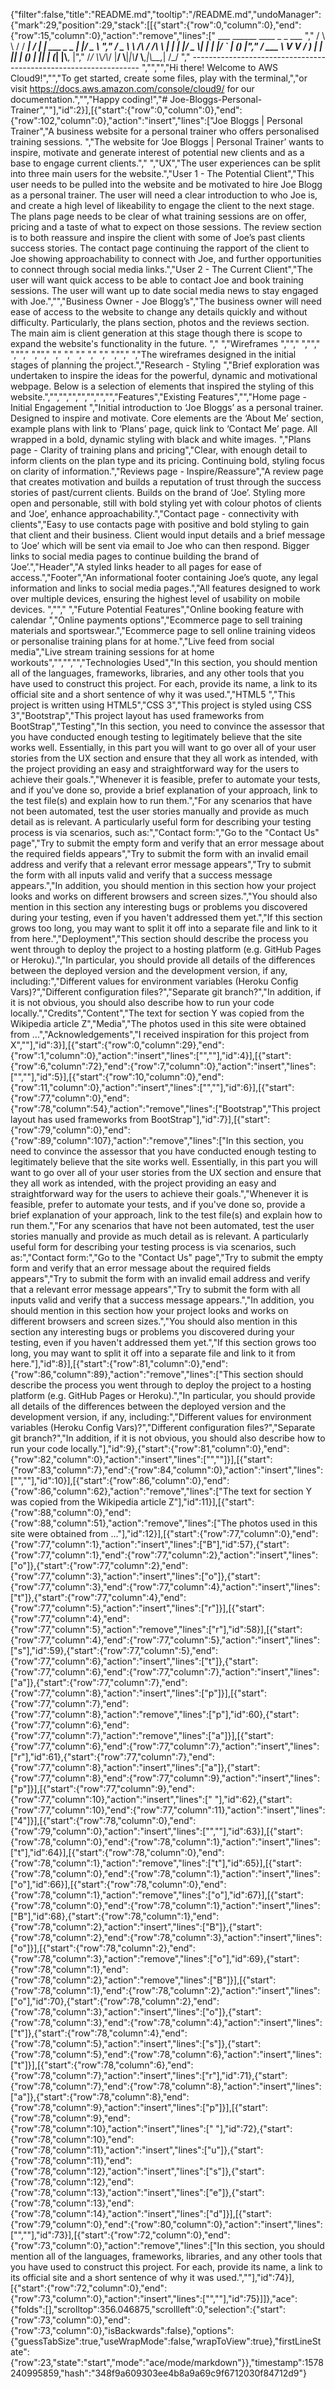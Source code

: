 {"filter":false,"title":"README.md","tooltip":"/README.md","undoManager":{"mark":29,"position":29,"stack":[[{"start":{"row":0,"column":0},"end":{"row":15,"column":0},"action":"remove","lines":["         ___        ______     ____ _                 _  ___  ","        / \\ \\      / / ___|   / ___| | ___  _   _  __| |/ _ \\ ","       / _ \\ \\ /\\ / /\\___ \\  | |   | |/ _ \\| | | |/ _` | (_) |","      / ___ \\ V  V /  ___) | | |___| | (_) | |_| | (_| |\\__, |","     /_/   \\_\\_/\\_/  |____/   \\____|_|\\___/ \\__,_|\\__,_|  /_/ "," ----------------------------------------------------------------- ","","","Hi there! Welcome to AWS Cloud9!","","To get started, create some files, play with the terminal,","or visit https://docs.aws.amazon.com/console/cloud9/ for our documentation.","","Happy coding!","# Joe-Bloggs-Personal-Trainer",""],"id":2}],[{"start":{"row":0,"column":0},"end":{"row":102,"column":0},"action":"insert","lines":["Joe Bloggs | Personal Trainer","A business website for a personal trainer who offers personalised training sessions. ","The website for ‘Joe Bloggs | Personal Trainer’ wants to inspire, motivate and generate interest of potential new clients and as a base to engage current clients."," ","UX","The user experiences can be split into three main users for the website.","User 1 - The Potential Client","This user needs to be pulled into the website and be motivated to hire Joe Blogg as a personal trainer. The user will need a clear introduction to who Joe is, and create a high level of likeability to engage the client to the next stage. The plans page needs to be clear of what training sessions are on offer, pricing and a taste of what to expect on those sessions. The review section is to both reassure and inspire the client with some of Joe’s past clients success stories. The contact page continuing the rapport of the client to Joe showing approachability to connect with Joe, and further opportunities to connect through social media links.","User 2 - The Current Client","The user will want quick access to be able to contact Joe and book training sessions. The user will want up to date social media news to stay engaged with Joe.","","Business Owner - Joe Blogg’s","The business owner will need ease of access to the website to change any details quickly and without difficulty. Particularly, the plans section, photos and the reviews section. The main aim is client generation at this stage though there is scope to expand the website's functionality in the future.   "," ","Wireframes   ",""," ",""," ",""," ",""," "," "," "," "," "," ",""," ","The wireframes designed in the initial stages of planning the project.","Research - Styling ","Brief exploration was undertaken to inspire the ideas for the powerful, dynamic and motivational webpage. Below is a selection of elements that inspired the styling of this website.","","","","","","","","Features","Existing Features","","Home page - Initial Engagement ","Initial introduction to ‘Joe Bloggs’ as a personal trainer. Designed to inspire and motivate. Core elements are the ‘About Me’ section, example plans with link to ‘Plans’ page, quick link to ‘Contact Me’ page. All wrapped in a bold, dynamic styling with black and white images. ","Plans page - Clarity of training plans and pricing","Clear, with enough detail to inform clients on the plan type and its pricing. Continuing bold, styling focus on clarity of information.","Reviews page - Inspire/Reassure","A review page that creates motivation and builds a reputation of trust through the success stories of past/current clients. Builds on the brand of ‘Joe’. Styling more open and personable, still with bold styling yet with colour photos of clients and ‘Joe’, enhance approachability.","Contact page - connectivity with clients","Easy to use contacts page with positive and bold styling to gain that client and their business. Client would input details and a brief message to ‘Joe’ which will be sent via email to Joe who can then respond. Bigger links to social media pages to continue building the brand of ‘Joe’.","Header","A styled links header to all pages for ease of access.","Footer","An informational footer containing Joe’s quote, any legal information and links to social media pages.","All features designed to work over multiple devices, ensuring the highest level of usability on mobile devices.  ",""," ","Future Potential Features","Online booking feature with calendar ","Online payments options","Ecommerce page to sell training materials and sportswear.","Ecommerce page to sell online training videos or personalise training plans for at home.","Live feed from social media","Live stream training sessions for at home workouts","","","","Technologies Used","In this section, you should mention all of the languages, frameworks, libraries, and any other tools that you have used to construct this project. For each, provide its name, a link to its official site and a short sentence of why it was used.","HTML5 ","This project is written using HTML5","CSS 3","This project is styled using CSS 3","Bootstrap","This project layout has used frameworks from BootStrap","Testing","In this section, you need to convince the assessor that you have conducted enough testing to legitimately believe that the site works well. Essentially, in this part you will want to go over all of your user stories from the UX section and ensure that they all work as intended, with the project providing an easy and straightforward way for the users to achieve their goals.","Whenever it is feasible, prefer to automate your tests, and if you've done so, provide a brief explanation of your approach, link to the test file(s) and explain how to run them.","For any scenarios that have not been automated, test the user stories manually and provide as much detail as is relevant. A particularly useful form for describing your testing process is via scenarios, such as:","Contact form:","Go to the \"Contact Us\" page","Try to submit the empty form and verify that an error message about the required fields appears","Try to submit the form with an invalid email address and verify that a relevant error message appears","Try to submit the form with all inputs valid and verify that a success message appears.","In addition, you should mention in this section how your project looks and works on different browsers and screen sizes.","You should also mention in this section any interesting bugs or problems you discovered during your testing, even if you haven't addressed them yet.","If this section grows too long, you may want to split it off into a separate file and link to it from here.","Deployment","This section should describe the process you went through to deploy the project to a hosting platform (e.g. GitHub Pages or Heroku).","In particular, you should provide all details of the differences between the deployed version and the development version, if any, including:","Different values for environment variables (Heroku Config Vars)?","Different configuration files?","Separate git branch?","In addition, if it is not obvious, you should also describe how to run your code locally.","Credits","Content","The text for section Y was copied from the Wikipedia article Z","Media","The photos used in this site were obtained from ...","Acknowledgements","I received inspiration for this project from X",""],"id":3}],[{"start":{"row":0,"column":29},"end":{"row":1,"column":0},"action":"insert","lines":["",""],"id":4}],[{"start":{"row":6,"column":72},"end":{"row":7,"column":0},"action":"insert","lines":["",""],"id":5}],[{"start":{"row":10,"column":0},"end":{"row":11,"column":0},"action":"insert","lines":["",""],"id":6}],[{"start":{"row":77,"column":0},"end":{"row":78,"column":54},"action":"remove","lines":["Bootstrap","This project layout has used frameworks from BootStrap"],"id":7}],[{"start":{"row":79,"column":0},"end":{"row":89,"column":107},"action":"remove","lines":["In this section, you need to convince the assessor that you have conducted enough testing to legitimately believe that the site works well. Essentially, in this part you will want to go over all of your user stories from the UX section and ensure that they all work as intended, with the project providing an easy and straightforward way for the users to achieve their goals.","Whenever it is feasible, prefer to automate your tests, and if you've done so, provide a brief explanation of your approach, link to the test file(s) and explain how to run them.","For any scenarios that have not been automated, test the user stories manually and provide as much detail as is relevant. A particularly useful form for describing your testing process is via scenarios, such as:","Contact form:","Go to the \"Contact Us\" page","Try to submit the empty form and verify that an error message about the required fields appears","Try to submit the form with an invalid email address and verify that a relevant error message appears","Try to submit the form with all inputs valid and verify that a success message appears.","In addition, you should mention in this section how your project looks and works on different browsers and screen sizes.","You should also mention in this section any interesting bugs or problems you discovered during your testing, even if you haven't addressed them yet.","If this section grows too long, you may want to split it off into a separate file and link to it from here."],"id":8}],[{"start":{"row":81,"column":0},"end":{"row":86,"column":89},"action":"remove","lines":["This section should describe the process you went through to deploy the project to a hosting platform (e.g. GitHub Pages or Heroku).","In particular, you should provide all details of the differences between the deployed version and the development version, if any, including:","Different values for environment variables (Heroku Config Vars)?","Different configuration files?","Separate git branch?","In addition, if it is not obvious, you should also describe how to run your code locally."],"id":9},{"start":{"row":81,"column":0},"end":{"row":82,"column":0},"action":"insert","lines":["",""]}],[{"start":{"row":83,"column":7},"end":{"row":84,"column":0},"action":"insert","lines":["",""],"id":10}],[{"start":{"row":86,"column":0},"end":{"row":86,"column":62},"action":"remove","lines":["The text for section Y was copied from the Wikipedia article Z"],"id":11}],[{"start":{"row":88,"column":0},"end":{"row":88,"column":51},"action":"remove","lines":["The photos used in this site were obtained from ..."],"id":12}],[{"start":{"row":77,"column":0},"end":{"row":77,"column":1},"action":"insert","lines":["B"],"id":57},{"start":{"row":77,"column":1},"end":{"row":77,"column":2},"action":"insert","lines":["o"]},{"start":{"row":77,"column":2},"end":{"row":77,"column":3},"action":"insert","lines":["o"]},{"start":{"row":77,"column":3},"end":{"row":77,"column":4},"action":"insert","lines":["t"]},{"start":{"row":77,"column":4},"end":{"row":77,"column":5},"action":"insert","lines":["r"]}],[{"start":{"row":77,"column":4},"end":{"row":77,"column":5},"action":"remove","lines":["r"],"id":58}],[{"start":{"row":77,"column":4},"end":{"row":77,"column":5},"action":"insert","lines":["s"],"id":59},{"start":{"row":77,"column":5},"end":{"row":77,"column":6},"action":"insert","lines":["t"]},{"start":{"row":77,"column":6},"end":{"row":77,"column":7},"action":"insert","lines":["a"]},{"start":{"row":77,"column":7},"end":{"row":77,"column":8},"action":"insert","lines":["p"]}],[{"start":{"row":77,"column":7},"end":{"row":77,"column":8},"action":"remove","lines":["p"],"id":60},{"start":{"row":77,"column":6},"end":{"row":77,"column":7},"action":"remove","lines":["a"]}],[{"start":{"row":77,"column":6},"end":{"row":77,"column":7},"action":"insert","lines":["r"],"id":61},{"start":{"row":77,"column":7},"end":{"row":77,"column":8},"action":"insert","lines":["a"]},{"start":{"row":77,"column":8},"end":{"row":77,"column":9},"action":"insert","lines":["p"]}],[{"start":{"row":77,"column":9},"end":{"row":77,"column":10},"action":"insert","lines":[" "],"id":62},{"start":{"row":77,"column":10},"end":{"row":77,"column":11},"action":"insert","lines":["4"]}],[{"start":{"row":78,"column":0},"end":{"row":79,"column":0},"action":"insert","lines":["",""],"id":63}],[{"start":{"row":78,"column":0},"end":{"row":78,"column":1},"action":"insert","lines":["t"],"id":64}],[{"start":{"row":78,"column":0},"end":{"row":78,"column":1},"action":"remove","lines":["t"],"id":65}],[{"start":{"row":78,"column":0},"end":{"row":78,"column":1},"action":"insert","lines":["o"],"id":66}],[{"start":{"row":78,"column":0},"end":{"row":78,"column":1},"action":"remove","lines":["o"],"id":67}],[{"start":{"row":78,"column":0},"end":{"row":78,"column":1},"action":"insert","lines":["B"],"id":68},{"start":{"row":78,"column":1},"end":{"row":78,"column":2},"action":"insert","lines":["B"]},{"start":{"row":78,"column":2},"end":{"row":78,"column":3},"action":"insert","lines":["o"]}],[{"start":{"row":78,"column":2},"end":{"row":78,"column":3},"action":"remove","lines":["o"],"id":69},{"start":{"row":78,"column":1},"end":{"row":78,"column":2},"action":"remove","lines":["B"]}],[{"start":{"row":78,"column":1},"end":{"row":78,"column":2},"action":"insert","lines":["o"],"id":70},{"start":{"row":78,"column":2},"end":{"row":78,"column":3},"action":"insert","lines":["o"]},{"start":{"row":78,"column":3},"end":{"row":78,"column":4},"action":"insert","lines":["t"]},{"start":{"row":78,"column":4},"end":{"row":78,"column":5},"action":"insert","lines":["s"]},{"start":{"row":78,"column":5},"end":{"row":78,"column":6},"action":"insert","lines":["t"]}],[{"start":{"row":78,"column":6},"end":{"row":78,"column":7},"action":"insert","lines":["r"],"id":71},{"start":{"row":78,"column":7},"end":{"row":78,"column":8},"action":"insert","lines":["a"]},{"start":{"row":78,"column":8},"end":{"row":78,"column":9},"action":"insert","lines":["p"]}],[{"start":{"row":78,"column":9},"end":{"row":78,"column":10},"action":"insert","lines":[" "],"id":72},{"start":{"row":78,"column":10},"end":{"row":78,"column":11},"action":"insert","lines":["u"]},{"start":{"row":78,"column":11},"end":{"row":78,"column":12},"action":"insert","lines":["s"]},{"start":{"row":78,"column":12},"end":{"row":78,"column":13},"action":"insert","lines":["e"]},{"start":{"row":78,"column":13},"end":{"row":78,"column":14},"action":"insert","lines":["d"]}],[{"start":{"row":79,"column":0},"end":{"row":80,"column":0},"action":"insert","lines":["",""],"id":73}],[{"start":{"row":72,"column":0},"end":{"row":73,"column":0},"action":"remove","lines":["In this section, you should mention all of the languages, frameworks, libraries, and any other tools that you have used to construct this project. For each, provide its name, a link to its official site and a short sentence of why it was used.",""],"id":74}],[{"start":{"row":72,"column":0},"end":{"row":73,"column":0},"action":"insert","lines":["",""],"id":75}]]},"ace":{"folds":[],"scrolltop":356.046875,"scrollleft":0,"selection":{"start":{"row":73,"column":0},"end":{"row":73,"column":0},"isBackwards":false},"options":{"guessTabSize":true,"useWrapMode":false,"wrapToView":true},"firstLineState":{"row":23,"state":"start","mode":"ace/mode/markdown"}},"timestamp":1578240995859,"hash":"348f9a609303ee4b8a9a69c9f6712030f84712d9"}